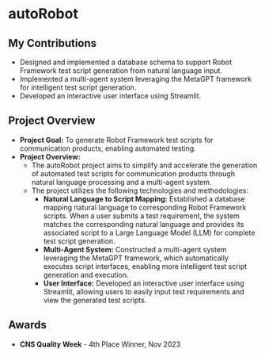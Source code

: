 # autoRobot

## My Contributions

*   Designed and implemented a database schema to support Robot Framework test script generation from natural language input.
*   Implemented a multi-agent system leveraging the MetaGPT framework for intelligent test script generation.
*   Developed an interactive user interface using Streamlit.


## Project Overview

*   **Project Goal:** To generate Robot Framework test scripts for communication products, enabling automated testing.
*   **Project Overview:**
    *   The autoRobot project aims to simplify and accelerate the generation of automated test scripts for communication products through natural language processing and a multi-agent system.
    *   The project utilizes the following technologies and methodologies:
        *   **Natural Language to Script Mapping:**  Established a database mapping natural language to corresponding Robot Framework scripts. When a user submits a test requirement, the system matches the corresponding natural language and provides its associated script to a Large Language Model (LLM) for complete test script generation.
        *   **Multi-Agent System:** Constructed a multi-agent system leveraging the MetaGPT framework, which automatically executes script interfaces, enabling more intelligent test script generation and execution.
        *   **User Interface:** Developed an interactive user interface using Streamlit, allowing users to easily input test requirements and view the generated test scripts.


## Awards

* **CNS Quality Week** - 4th Place Winner, Nov 2023